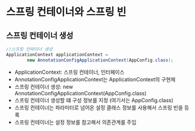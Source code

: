 # 스프링 컨테이너와 스프링 빈
## 스프링 컨테이너 생성
```java
//스프링 컨테이너 생성
ApplicationContext applicationContext =
        new AnnotationConfigApplicationContext(AppConfig.class);
```
- ApplicationContext: 스프링 컨테이너, 인터페이스
- AnnotationConfigApplicationContext는 ApplicationContext의 구현체
- 스프링 컨테이너 생성: new AnnotationConfigApplicationContext(AppConfig.class)
- 스프링 컨테이너 생성할 떄 구성 정보를 지정 (여기서는 AppConfig.class)
- 스프링 컨테이너는 파라미터로 넘어온 설정 클래스 정보를 사용해서 스프링 빈을 등록
- 스프링 컨테이너는 설정 정보를 참고해서 의존관계를 주입

